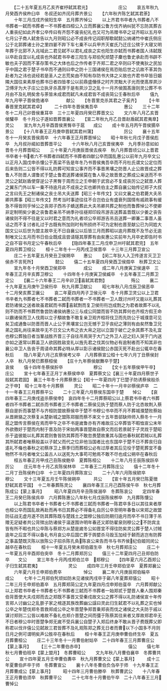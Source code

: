 <!-- { "loadSidebar": true } -->
　　【二十五年夏五月乙亥齐崔杼弑其君光】　　　　　　　庄公
　　哀五年秋九月癸酉齐侯杵臼卒　冬叔还如齐闰月葬齐景公
　　【六年秋齐陈乞弑其君荼】
　　十年三月戊戌齐侯阳生卒　五月葬齐悼公
　　以上齐君书卒者九书葬者八不书葬者一弑而书葬者一不书葬者四桓公入立而葬襄公鲁方伐齐纳纠犹不忘防其葬古人重丧纪如此齐孝公卒传曰有齐怨不废丧纪礼也又可为吊赠书卒之证齐昭以五月卒七月公子商人弑舍告以九月则昭公必不成丧传记阎职邴歜弑懿公纳诸竹中崔氏侧庄公于北郭葬诸士孙之里四翣不跸下车七乗不以兵甲齐灭崔氏乃迁庄公殡于大寝又明年葬于北郭不入兆域此二君见弑不以君礼成丧之实也阳生亦弑而书葬者国人讳弑既以卒赴自宜以礼成丧也外弑君书卒者三阳生与郑伯髠顽楚子麇也鲁史承赴而书辟不敏也夫子因而不革存策书之大体也后之作传者于齐郑二君之卒则曰不使夷狄之民加乎中国之君于楚子书卒而不通则曰申之防十三国诸侯在焉恐贻后世之讥故不革其伪赴者为之讳也说经若是圣人之志荒矣由不知有存防书大体之义故也齐君书卒皆日姻隣大国往来素厚也葬书日者四皆孝公以前鼎盛僭侈之时齐灵黜大子光而使髙厚夙沙卫傅牙为大子庄公立执牙杀髙厚于是有夙沙卫之乱十一月齐侯围髙唐则灵公葬不书月由不及礼明矣舍与荼皆未成君而弑凡未成君皆不成丧简公壬春秋后卒
　　僖九年九月甲子晋侯佹诸卒　　　　献公
　　【冬晋里克杀其君之子奚齐】
　　【十年春晋里克弑其君卓】
　　二十四年冬晋侯夷吾卒　　　　　　惠公
　　三十二年冬十二月己卯晋侯重耳卒　三十三年夏四月癸巳葬晋文公
　　文六年八月乙亥晋侯驩卒　冬十月公子遂如晋葬晋襄公
　　【宣二年秋九月乙丑晋赵盾弑其君夷臯】　　　　　　　灵公
　　宣九年九月辛酉晋侯黑臀卒于扈　　成公
　　成十年五月丙午晋侯獳卒　　　　　景公
　　【十八年春王正月庚申晋弑其君州蒲】　　　　　　　厉公
　　襄十五年冬十一月癸亥晋侯周卒　十六年春王正月葬晋悼公
　　昭十年秋七月戊子晋侯彪卒　九月叔孙婼如晋葬晋平公
　　十六年秋八月己亥晋侯夷卒　九月季孙意如如晋冬十月葬晋昭公
　　三十年夏六月庚辰晋侯去疾卒　秋八月葬晋顷公以上晋君书卒者十书者六不书葬者四弑而不书葬者四献公卒而国乱惠公以前年九月卒文公以正月入国戊申杀懐公于髙梁不告是年冬乃书晋侯夷吾卒而不月杜氏谓文公定位而后来告则二公皆不得以礼防葬可知宣公事齐而不事晋黑壤之防晋人止公故晋成之葬鲁人不防晋人谓鲁贰于楚止鲁君送葬诸侯莫在鲁人辱之故晋景之葬成公亲送而不书灵公之弑赵盾使穿逆公子黑臀于周而立之壬申朝于武宫必不复成丧厉公之弑晋人葬之翼东门外以车一乗不待逾月此不成丧之实也卿共伯主之葬自襄公始传记郑子大叔之言曰先王之制诸侯之丧士吊大夫送葬【昭三十年传文】又曰文襄之伯君薨大夫吊卿共葬事【昭三年传文】然考当时事迹往往不合岂伯业有盛衰列国情有戚疏事有缓急不得皆同乎悼公之丧郑子西吊子蟜送葬此大夫吊卿共葬之制也而鲁葬悼公不使卿非定制明矣少姜之丧鲁君亲吊不纳季孙往襚郑印段吊游吉送葬盖晋既以少姜之丧告诸侯则不得不往是又以时君之意而为礼者顷公卒郑游吉吊且送葬一卿兼二事晋人虽诘之而不复讨者礼过于古既有所加则时有所损终不可为定制也晋至献公已为同姓大国文公以后世为盟主故卒无不日自襄公以后皆三月而葬昭以逾月葬既不及节必无逾制唯文公五月而书日伯业既成且尝请隧其厚葬有由矣惠公实前年九月卒史即告时书之自不容书月定公午春秋后卒
　　【隐四年春王二月戊申卫州吁弑其君完】　五年夏四月葬卫桓公
　　桓十二年冬十一月丙戌卫侯晋卒　十三年三月葬卫宣公
　　庄二十五年夏五月癸丑卫侯朔卒　　惠公
　　【闵二年狄人入卫传遂言灭卫卫侯赤不言死所】　　　　　懿公
　　僖二十五年夏四月癸酉卫侯燬卒　秋葬卫文公
　　宣九年冬十月癸酉卫侯郑卒　　　　成公
　　成二年八月庚寅卫侯速卒　三年春王正月辛亥葬卫穆公
　　十四年冬十月庚寅卫侯臧卒　十五年春王二月葬卫定公
　　【襄二十六年春王二月辛卯卫喜弑其君剽】　　　　　　殇公
　　襄二十九年夏五月庚午卫侯衎卒　秋九月葬卫献公
　　昭七年秋八月戊辰卫侯恶卒　十二月癸亥葬卫襄公
　　哀二年夏四月丙子卫侯元卒　冬十月葬卫灵公以上卫君书辛者九书葬者七不书葬者二弑而书葬者一不书葬者一卫人既讨州吁又能以礼葬其君防诸侯之送者故虽君弑而书葬喜弑剽而复卫侯衎衎岂成剽之为君者故葬不以礼则不防而不书葬然鲁尝防诸侯纳惠公三与成公同盟而皆不防其葬何也齐桓方假王命以霸诸侯而卫人伐周以立子頺故鲁不敢复亲卫观齐桓将伐卫而先防公于城濮意可见矣卫成通鲁以防晋而晋人止公于黑壤宣公岂无憾于卫乎丧纪之薄则有由矣然鲁卫兄弟之国礼尚往来故卒无不日文公大布之衣大帛之冠以立国于破亡之余其葬不及礼宜也穆公葬独日者当鞌战胜齐晋三子自往吊焉哭于大门之外卫人迎之妇人哭于门内送亦如之遂常以葬盖卫人欲因胜敌变礼以旌先君之伐其仪物必有逾制者而不知其非也襄公卒卫人告丧于周请命其葬必特从厚以彰示诸侯懿公赤国灭死不赴出公辄卒在春秋后
　　隐八年夏六月己亥蔡侯考父卒　八月葬蔡宣公桓十七年六月丁丑蔡侯封人卒　秋八月癸巳葬蔡桓侯
　　【庄十九年蔡侯献舞卒于楚】　　　　　　　　　哀侯
　　僖十四年冬蔡侯肸卒　　　　　　　穆公
　　【文十五年蔡侯甲午卒】　　　　　　　　　　庄公
　　宣十七年春王正月丁未蔡侯申卒　夏葬蔡文公【襄三十年夏四月蔡世子般弑其君固】　襄三十年冬十月葬蔡景公【昭十一年夏四月丁巳楚子防诱蔡侯般杀之于申】　昭十三年冬十月葬蔡
　　灵公
　　昭二十年十一月辛卯蔡侯庐卒　二十一年春王三月葬蔡平公
　　二十三年夏六月蔡侯东国卒于楚　　悼公
　　【哀四年春王二月庚戌盗杀蔡侯申】　哀四年冬十二月葬蔡昭公以上蔡君书卒者六书葬者四不书葬者二弑杀而书葬者三不书葬者二蔡侯见执于楚而蔡人防于北杏故荆入蔡蔡自是折而事楚不与齐桓防盟故蔡侯卒于楚不书穆公书卒而不月不葬城濮楚败蔡始从晋厥貉之次蔡复从楚新城之盟陈郑服而蔡不来文十五年晋郤缺帅师入蔡冬十一月扈之盟传言蔡侯在焉而甲午之卒不书是嵗鲁亦有齐难故庄公卒葬皆不暇恤宣公末年外欲徼好于楚而内制于晋及防于宋始两事晋楚故自蔡文而后若景弑于子灵戕于楚昭杀于盗彼能以礼葬其君则鲁皆防其葬而不敢忽畏楚故重其与国也春秋弑君贼以礼葬其所弑君者唯蔡般盖以子弑父而代之位非他当国者比也东国卒于楚不日不葬丧归自逺礼不偹也春秋之初蔡序卫上蔡季归而葬桓公必有过厚者其后见役于楚死葬宜不备物然不书月者唯文公盖古人以送死为大事苟可勉焉不敢不尽也成公朔卒在春秋后
　　桓五年春正月甲戌己丑陈侯鲍卒　夏葬陈桓公
　　十二年八月壬辰陈侯跃卒　　　　　厉公
　　庄元年冬十月乙亥陈侯林卒　二年春王二月葬陈庄公
　　僖十二年冬十二月丁丑陈侯杵臼卒　十三年夏四月葬陈宣公
　　二十八年六月陈侯欵卒　　　　　　穆公
　　文十三年夏五月壬午陈侯朔卒　　　共公
　　【宣十年五月癸巳陈夏徴舒弑其君平国】　十二年春葬陈灵公
　　襄四年春王三月己酉陈侯午卒　秋七月葬陈成公【蒙上事月】
　　昭八年夏四月辛丑陈侯溺卒　冬葬陈哀公
　　定四年春王二月癸巳陈侯呉卒　六月葬陈惠公八年秋七月戊辰陈侯栁卒　九月葬陈懐公
　　以上陈君书卒者十书葬者七不书葬者三弑而书葬者一陈君卒多日以其往来者厚也桓公卒而国乱故再赴而再书日其葬必不得备礼自厉公卒至明年春鲁以宋郑之故盟防征战无虚月遂不防其葬陈既与楚践土之盟穆公独后防期归逾月而卒不书日薄于吊赠无足疑者共公背殡出防诸侯于温遂围许明年春还又即防翟泉则穆公之不防宾主皆有所不暇也共公卒陈与蔡郑方从楚是嵗冬公如晋宜不得往防矣灵公葬于楚人讨贼逾年之后宜不得以备礼书月哀公卒后国亡葬于舆嬖杀马毁玉加经于颡而逃岂有防葬之事盖楚既灭陈以放陈公子招杀陈孔奂陈哀公来告而书与书齐侯纪伯姬同闵公越卒在春秋后
　　桓十一年夏五月癸未郑伯寤生卒　秋七月葬郑庄公
　　庄二十一年夏五月辛酉郑伯突卒　冬十二月葬郑厉公
　　僖三十二年夏四月己丑郑伯防卒　　文公
　　宣三年冬十月丙戌郑伯兰卒　郑穆公
　　【四年夏六月乙酉郑公子归生弑其君夷】　　　　　　　灵公
　　成四年三月壬申郑伯坚卒　夏葬郑襄公
　　六年夏六月壬申郑伯费卒　　　　　悼公
　　襄二年六月庚辰郑伯睔卒　　　　　成公
　　七年十二月郑伯髠顽如防未见诸侯丙戌卒于鄵八年夏葬郑僖公
　　昭十二年三月壬申郑伯嘉卒　五月葬郑简公定九年夏四月戊申郑伯虿卒　六月葬郑献公以上郑君书卒者十书葬者七不书葬者三弑而不书葬者一始郑贰于楚晋人秦人围郑秦伯背晋使大夫戍郑而去之郑既不事晋又受秦戍故文公之葬不得以礼防诸侯宣十年传言郑人讨幽公之乱斵子家之棺逐其族改葬幽公諡曰灵此归生弑君不以礼葬之实也悼公卒之年楚伐郑冬晋救郑成公卒之年晋楚争郑晋乗郑丧而伐之诸侯之大夫防于戚以谋讨郑则二公皆以难故不备礼也郑介晋楚之间而彊于陈蔡其往来者又厚故郑君卒无不日者穆公卒时晋楚争郑无嵗不受兵襄公自楚子入郑后终身不敢从晋子费既葬父即称君以伐许僖公见弑故三君皆葬不及礼观陈郑之葬无日者而曹以下小国多不月则日月之例可谓明矣声公胜卒在春秋后
　　桓十年春王正月庚申曹伯终生卒　夏五月葬曹桓公
　　庄二十三年冬十一月曹伯射姑卒　二十四年春王三月葬曹庄公【蒙上事月】
　　【三十二年曹伯赤卒】　　　　　　　　　　　僖公
　　僖七年秋七月曹伯班卒【蒙上盟月】　冬葬曹昭公
　　文九年秋八月曹伯襄卒　冬葬曹共公
　　宣十四年夏五月壬申曹伯夀卒　秋九月葬曹文公【蒙上事月】
　　成十三年夏曹伯庐卒于师　冬葬曹宣公
　　襄十八年冬曹伯负刍卒于师　十九年春王正月葬曹成公【蒙上事月】
　　昭十四年三月曹伯滕卒　秋葬曹武公
　　十八年春王正月曹伯须卒　秋葬曹平公
　　二十七年冬十月曹伯午卒　二十八年春王三月曹悼公
